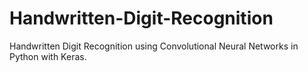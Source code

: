 # Handwritten-Digit-Recognition

Handwritten Digit Recognition using Convolutional Neural Networks in Python with Keras.

